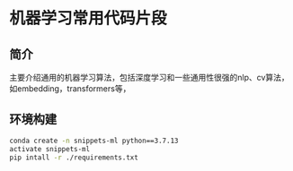 # 机器学习常用代码片段

## 简介
主要介绍通用的机器学习算法，包括深度学习和一些通用性很强的nlp、cv算法，如embedding，transformers等，


## 环境构建

```bash
conda create -n snippets-ml python==3.7.13
activate snippets-ml
pip intall -r ./requirements.txt
```



